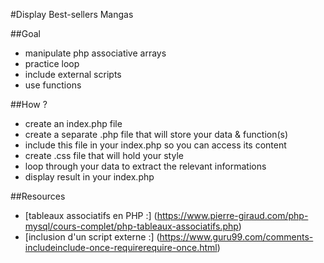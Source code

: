 #Display Best-sellers Mangas

##Goal
- manipulate php associative arrays
- practice loop
- include external scripts
- use functions

##How ?
- create an index.php file
- create a separate .php file that will store your data & function(s)
- include this file in your index.php so you can access its content
- create .css file that will hold your style
- loop through your data to extract the relevant informations
- display result in your index.php

##Resources
- [tableaux associatifs en PHP :] (https://www.pierre-giraud.com/php-mysql/cours-complet/php-tableaux-associatifs.php)
- [inclusion d'un script externe :] (https://www.guru99.com/comments-includeinclude-once-requirerequire-once.html)
